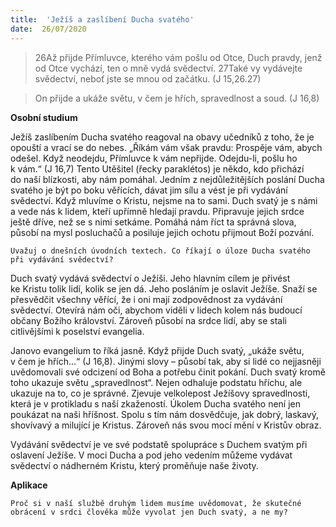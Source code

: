 ```yaml
---
title:  'Ježíš a zaslíbení Ducha svatého'
date:  26/07/2020
---
```


> <p></p>
> 26Až přijde Přímluvce, kterého vám pošlu od Otce, Duch pravdy, jenž od Otce vychází, ten o mně vydá svědectví. 27Také vy vydávejte svědectví, neboť jste se mnou od začátku. (J 15,26.27)

> <p></p>
> On přijde a ukáže světu, v čem je hřích, spravedlnost a soud. (J 16,8)

**Osobní studium**

Ježíš zaslíbením Ducha svatého reagoval na obavy učedníků z toho, že je opouští a vrací se do nebes. „Říkám vám však pravdu: Prospěje vám, abych odešel. Když neodejdu, Přímluvce k vám nepřijde. Odejdu-li, pošlu ho k vám.“ (J 16,7) Tento Utěšitel (řecky paraklétos) je někdo, kdo přichází do naší blízkosti, aby nám pomáhal. Jedním z nejdůležitějších poslání Ducha svatého je být po boku věřících, dávat jim sílu a vést je při vydávání svědectví. Když mluvíme o Kristu, nejsme na to sami. Duch svatý je s námi a vede nás k lidem, kteří upřímně hledají pravdu. Připravuje jejich srdce ještě dříve, než se s nimi setkáme. Pomáhá nám říct ta správná slova, působí na mysl posluchačů a posiluje jejich ochotu přijmout Boží pozvání.

`Uvažuj o dnešních úvodních textech. Co říkají o úloze Ducha svatého při vydávání svědectví?`

Duch svatý vydává svědectví o Ježíši. Jeho hlavním cílem je přivést ke Kristu tolik lidí, kolik se jen dá. Jeho posláním je oslavit Ježíše. Snaží se přesvědčit všechny věřící, že i oni mají zodpovědnost za vydávání svědectví. Otevírá nám oči, abychom viděli v lidech kolem nás budoucí občany Božího království. Zároveň působí na srdce lidí, aby se stali citlivějšími k poselství evangelia.

Janovo evangelium to říká jasně. Když přijde Duch svatý, „ukáže světu, v čem je hřích...“ (J 16,8). Jinými slovy – působí tak, aby si lidé co nejjasněji uvědomovali své odcizení od Boha a potřebu činit pokání. Duch svatý kromě toho ukazuje světu „spravedlnost“. Nejen odhaluje podstatu hříchu, ale ukazuje na to, co je správné. Zjevuje velkolepost Ježíšovy spravedlnosti, která je v protikladu s naší zkažeností. Úkolem Ducha svatého není jen poukázat na naši hříšnost. Spolu s tím nám dosvědčuje, jak dobrý, laskavý, shovívavý a milující je Kristus. Zároveň nás svou mocí mění v Kristův obraz.

Vydávání svědectví je ve své podstatě spolupráce s Duchem svatým při oslavení Ježíše. V moci Ducha a pod jeho vedením můžeme vydávat svědectví o nádherném Kristu, který proměňuje naše životy.

**Aplikace**

`Proč si v naší službě druhým lidem musíme uvědomovat, že skutečné obrácení v srdci člověka může vyvolat jen Duch svatý, a ne my?`